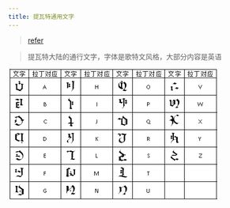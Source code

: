 ```yaml
---
title: 提瓦特通用文字
---
```

 

> [refer](https://www.bilibili.com/read/cv8339816)

> 提瓦特大陆的通行文字，字体是歌特文风格，大部分内容是英语

![](https://github.com/DrAugus/data/blob/master/game/genshin/genshin_lang.png?raw=true)
